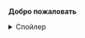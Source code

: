**Добро пожаловать**

<details>
    <summary>Спойлер</summary>
    Проверка работы спойлера.
</details>
